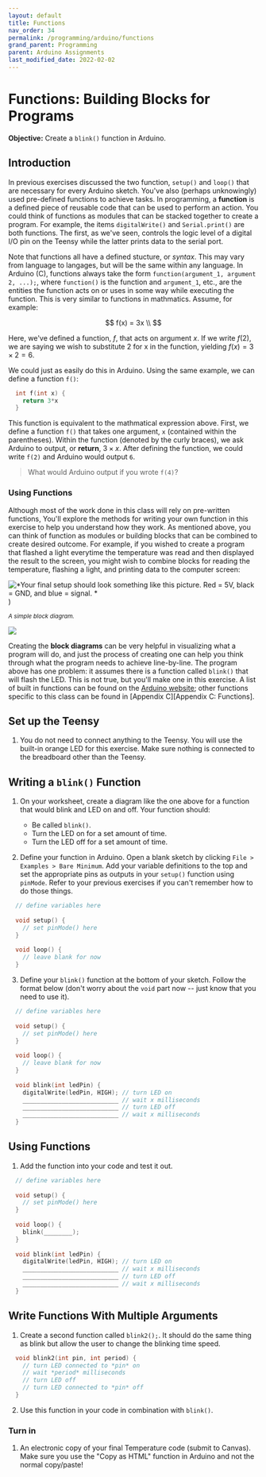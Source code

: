 ```yaml
---
layout: default
title: Functions
nav_order: 34
permalink: /programming/arduino/functions
grand_parent: Programming
parent: Arduino Assignments
last_modified_date: 2022-02-02
---
```


# Functions: Building Blocks for Programs

**Objective:** Create a `blink()` function in Arduino.

## Introduction

In previous exercises discussed the two function, `setup()` and `loop()` that are necessary for every Arduino sketch.  You've also (perhaps unknowingly) used pre-defined functions to achieve tasks.  In programming, a **function** is a defined piece of reusable code that can be used to perform an action.  You could think of functions as modules that can be stacked together to create a program.  For example, the items `digitalWrite()` and `Serial.print()` are both functions.  The first, as we've seen, controls the logic level of a digital I/O pin on the Teensy while the latter prints data to the serial port.

Note that functions all have a defined stucture, or *syntax*.  This may vary from language to langages, but will be the same within any language.  In Arduino (C), functions always take the form `function(argument_1, argument 2, ...);`, where `function()` is the function and `argument_1`, etc., are the entities the function acts on or uses in some way while executing the function.  This is very similar to functions in mathmatics.  Assume, for example:

$$
f(x) = 3x \\
$$

Here, we've defined a function, $f$, that acts on argument $x$.  If we write $f(2)$, we are saying we wish to substitute 2 for x in the function, yielding $f(x) = 3 \times 2 = 6$.

We could just as easily do this in Arduino.  Using the same example, we can define a function `f()`:

```cpp
  int f(int x) {
    return 3*x
  }
```

This function is equivalent to the mathmatical expression above.  First, we define a function `f()` that takes one argument, `x` (contained within the parentheses).  Within the function (denoted by the curly braces), we ask Arduino to output, or **return**, $3 \times x$.  After defining the function, we could write `f(2)` and Arduino would output `6`.

> What would Arduino output if you wrote `f(4)`?

### Using Functions

Although most of the work done in this class will rely on pre-written functions, You'll explore the methods for writing your own function in this exercise to help you understand how they work.  As mentioned above, you can think of function as modules or building blocks that can be combined to create desired outcome.  For example, if you wished to create a program that flashed a light everytime the temperature was read and then displayed the result to the screen, you might wish to combine blocks for reading the temperature, flashing a light, and printing data to the computer screen:

![<small>*Your final setup should look something like this picture.  Red = 5V, black = GND, and blue = signal.  *</small>](../../assets/images/04-funcionts/blockDiagram_basic.png)
)

<small>*A simple block diagram.*</small>

![](images/blockDiagram_basic.png)

Creating the **block diagrams** can be very helpful in visualizing what a program will do, and just the process of creating one can help you think through what the program needs to achieve line-by-line.  The program above has one problem: it assumes there is a function called `blink()` that will flash the LED.  This is not true, but you'll make one in this exercise.  A list of built in functions can be found on the [Arduino website](https://www.arduino.cc/reference/en/); other functions specific to this class can be found in [Appendix C][Appendix C: Functions].

## Set up the Teensy

1. You do not need to connect anything to the Teensy.  You will use the built-in orange LED for this exercise.  Make sure nothing is connected to the breadboard other than the Teensy.

## Writing a `blink()` Function

1. On your worksheet, create a diagram like the one above for a function that would blink and LED on and off.  Your function should:
    - Be called `blink()`.
    - Turn the LED on for a set amount of time.
    - Turn the LED off for a set amount of time.

2. Define your function in Arduino.  Open a blank sketch by clicking `File > Examples > Bare Minimum`.  Add your variable definitions to the top and set the appropriate pins as outputs in your `setup()` function using `pinMode`.  Refer to your previous exercises if you can't remember how to do those things.

```cpp
  // define variables here
  
  void setup() {
    // set pinMode() here
  }
  
  void loop() {
    // leave blank for now
  }
```

3. Define your `blink()` function at the bottom of your sketch.  Follow the format below (don't worry about the `void` part now -- just know that you need to use it).

```cpp
  // define variables here
  
  void setup() {
    // set pinMode() here
  }
  
  void loop() {
    // leave blank for now
  }
  
  void blink(int ledPin) {
    digitalWrite(ledPin, HIGH); // turn LED on
    ___________________________ // wait x milliseconds
    ___________________________ // turn LED off
    ___________________________ // wait x milliseconds
  }
```

## Using Functions

1. Add the function into your code and test it out.

```cpp
  // define variables here
  
  void setup() {
    // set pinMode() here
  }
  
  void loop() {
    blink(________);
  }
  
  void blink(int ledPin) {
    digitalWrite(ledPin, HIGH); // turn LED on
    ___________________________ // wait x milliseconds
    ___________________________ // turn LED off
    ___________________________ // wait x milliseconds
  }
```

## Write Functions With Multiple Arguments

1. Create a second function called `blink2();`.  It should do the same thing as blink but allow the user to change the blinking time speed.

```cpp
  void blink2(int pin, int period) {
    // turn LED connected to *pin* on
    // wait *period* milliseconds
    // turn LED off
    // turn LED connected to *pin* off
  }
```

2. Use this function in your code in combination with `blink()`.

### Turn in

1. An electronic copy of your final Temperature code (submit to Canvas).  Make sure you use the "Copy as HTML" function in Arduino and not the normal copy/paste!

